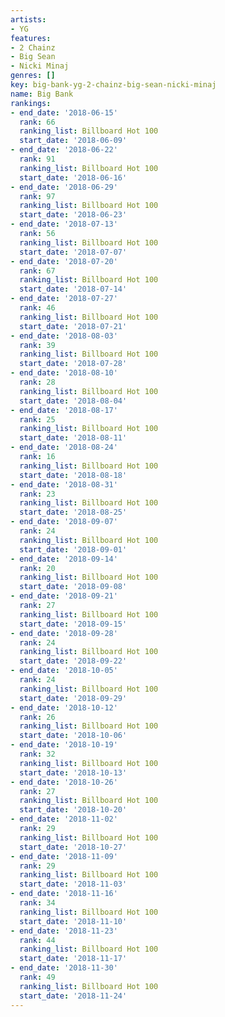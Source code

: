 ```yaml
---
artists:
- YG
features:
- 2 Chainz
- Big Sean
- Nicki Minaj
genres: []
key: big-bank-yg-2-chainz-big-sean-nicki-minaj
name: Big Bank
rankings:
- end_date: '2018-06-15'
  rank: 66
  ranking_list: Billboard Hot 100
  start_date: '2018-06-09'
- end_date: '2018-06-22'
  rank: 91
  ranking_list: Billboard Hot 100
  start_date: '2018-06-16'
- end_date: '2018-06-29'
  rank: 97
  ranking_list: Billboard Hot 100
  start_date: '2018-06-23'
- end_date: '2018-07-13'
  rank: 56
  ranking_list: Billboard Hot 100
  start_date: '2018-07-07'
- end_date: '2018-07-20'
  rank: 67
  ranking_list: Billboard Hot 100
  start_date: '2018-07-14'
- end_date: '2018-07-27'
  rank: 46
  ranking_list: Billboard Hot 100
  start_date: '2018-07-21'
- end_date: '2018-08-03'
  rank: 39
  ranking_list: Billboard Hot 100
  start_date: '2018-07-28'
- end_date: '2018-08-10'
  rank: 28
  ranking_list: Billboard Hot 100
  start_date: '2018-08-04'
- end_date: '2018-08-17'
  rank: 25
  ranking_list: Billboard Hot 100
  start_date: '2018-08-11'
- end_date: '2018-08-24'
  rank: 16
  ranking_list: Billboard Hot 100
  start_date: '2018-08-18'
- end_date: '2018-08-31'
  rank: 23
  ranking_list: Billboard Hot 100
  start_date: '2018-08-25'
- end_date: '2018-09-07'
  rank: 24
  ranking_list: Billboard Hot 100
  start_date: '2018-09-01'
- end_date: '2018-09-14'
  rank: 20
  ranking_list: Billboard Hot 100
  start_date: '2018-09-08'
- end_date: '2018-09-21'
  rank: 27
  ranking_list: Billboard Hot 100
  start_date: '2018-09-15'
- end_date: '2018-09-28'
  rank: 24
  ranking_list: Billboard Hot 100
  start_date: '2018-09-22'
- end_date: '2018-10-05'
  rank: 24
  ranking_list: Billboard Hot 100
  start_date: '2018-09-29'
- end_date: '2018-10-12'
  rank: 26
  ranking_list: Billboard Hot 100
  start_date: '2018-10-06'
- end_date: '2018-10-19'
  rank: 32
  ranking_list: Billboard Hot 100
  start_date: '2018-10-13'
- end_date: '2018-10-26'
  rank: 27
  ranking_list: Billboard Hot 100
  start_date: '2018-10-20'
- end_date: '2018-11-02'
  rank: 29
  ranking_list: Billboard Hot 100
  start_date: '2018-10-27'
- end_date: '2018-11-09'
  rank: 29
  ranking_list: Billboard Hot 100
  start_date: '2018-11-03'
- end_date: '2018-11-16'
  rank: 34
  ranking_list: Billboard Hot 100
  start_date: '2018-11-10'
- end_date: '2018-11-23'
  rank: 44
  ranking_list: Billboard Hot 100
  start_date: '2018-11-17'
- end_date: '2018-11-30'
  rank: 49
  ranking_list: Billboard Hot 100
  start_date: '2018-11-24'
---
```


